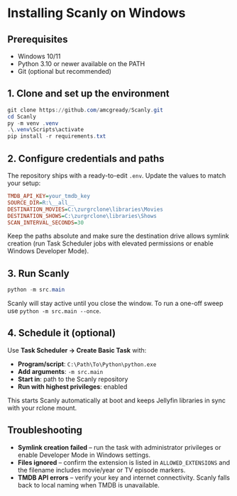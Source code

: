 # Installing Scanly on Windows

## Prerequisites

- Windows 10/11
- Python 3.10 or newer available on the PATH
- Git (optional but recommended)

## 1. Clone and set up the environment

```powershell
git clone https://github.com/amcgready/Scanly.git
cd Scanly
py -m venv .venv
.\.venv\Scripts\activate
pip install -r requirements.txt
```

## 2. Configure credentials and paths

The repository ships with a ready-to-edit `.env`. Update the values to match your setup:

```ini
TMDB_API_KEY=your_tmdb_key
SOURCE_DIR=R:\__all__
DESTINATION_MOVIES=C:\zurgrclone\libraries\Movies
DESTINATION_SHOWS=C:\zurgrclone\libraries\Shows
SCAN_INTERVAL_SECONDS=30
```

Keep the paths absolute and make sure the destination drive allows symlink creation (run Task Scheduler jobs with elevated permissions or enable Windows Developer Mode).

## 3. Run Scanly

```powershell
python -m src.main
```

Scanly will stay active until you close the window. To run a one-off sweep use `python -m src.main --once`.

## 4. Schedule it (optional)

Use **Task Scheduler → Create Basic Task** with:

- **Program/script**: `C:\Path\To\Python\python.exe`
- **Add arguments**: `-m src.main`
- **Start in**: path to the Scanly repository
- **Run with highest privileges**: enabled

This starts Scanly automatically at boot and keeps Jellyfin libraries in sync with your rclone mount.

## Troubleshooting

- **Symlink creation failed** – run the task with administrator privileges or enable Developer Mode in Windows settings.
- **Files ignored** – confirm the extension is listed in `ALLOWED_EXTENSIONS` and the filename includes movie/year or TV episode markers.
- **TMDB API errors** – verify your key and internet connectivity. Scanly falls back to local naming when TMDB is unavailable.
